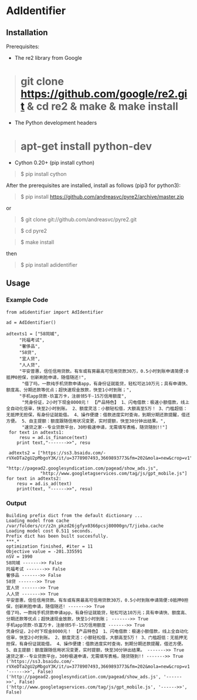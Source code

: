 # AdIdentifier
## Installation
Prerequisites:
* The re2 library from Google
> # git clone https://github.com/google/re2.git & cd re2 & make & make install

* The Python development headers 
> # apt-get install python-dev

* Cython 0.20+ (pip install cython)
> $ pip install cython

After the prerequisites are installed, install as follows (pip3 for python3):
> $ pip install https://github.com/andreasvc/pyre2/archive/master.zip

or
>$ git clone git://github.com/andreasvc/pyre2.git

>$ cd pyre2

>$ make install

then
>$ pip install adidentifier

## Usage

### Example Code
```
from adidentifier import AdIdentifier

ad = AdIdentifier()

adtexts1 = ["58同城",
     "托福考试",
     "奢侈品",
     "58贷",
     "宜人贷",
     "人人贷",
     "平安普惠，信任信用贷款。有车或有房最高可信用贷款30万，0.5小时到账申请简便:0抵押0担保，创新刷脸申请，随借随还!",
      "借了吗，一款纯手机贷款申请app，有身份证就能贷，轻松可达10万元；具有申请快、额度高、分期还款等优点；超快速现金放款，快至1小时到账；",
     "手机app贷款-玖富万卡，注册领5千-15万信用额度",
      "凭身份证，2小时下现金8000元！ 【产品特色】 1、闪电借款：极速小额借款，线上全自动化信审，快至2小时到账。 2、额度灵活：小额轻松借，大额高至5万！ 3、门槛超低：无抵押无担保，有身份证就能借。 4、操作便捷：借款进度实时查询，到期分期还款提醒，借还方便。 5、自主提额：额度跟随信用状况变更，实时提额，快至30分钟出结果。",
      "速贷之家--专业贷款平台，30秒极速申请，无需填写表格，随贷随到!!"]
 for text in adtexts1:
     resu = ad.is_finance(text)
    print text,"------->>", resu
    
 adtexts2 = ["https://ss3.bsaidu.com/-rVXeDTa2gU2pMbgoY3K/it/u=3778907493,3669893773&fm=202&mola=new&crop=v1",
             "http://pagead2.googlesyndication.com/pagead/show_ads.js",
             "http://www.googletagservices.com/tag/js/gpt_mobile.js"]
for text in adtexts2:
    resu = ad.is_ad(text)
    print(text, "------>>", resu)
```
### Output
```
Building prefix dict from the default dictionary ...
Loading model from cache /var/folders/cr/z2n_pkzd26jgfyx0366pcsj80000gn/T/jieba.cache
Loading model cost 0.511 seconds.
Prefix dict has been built succesfully.
***.*
optimization finished, #iter = 11
Objective value = -201.335591
nSV = 1990
58同城 ------->> False
托福考试 ------->> False
奢侈品 ------->> False
58贷 ------->> True
宜人贷 ------->> True
人人贷 ------->> True
平安普惠，信任信用贷款。有车或有房最高可信用贷款30万，0.5小时到账申请简便:0抵押0担保，创新刷脸申请，随借随还! ------->> True
借了吗，一款纯手机贷款申请app，有身份证就能贷，轻松可达10万元；具有申请快、额度高、分期还款等优点；超快速现金放款，快至1小时到账； ------->> True
手机app贷款-玖富万卡，注册领5千-15万信用额度 ------->> True
凭身份证，2小时下现金8000元！ 【产品特色】 1、闪电借款：极速小额借款，线上全自动化信审，快至2小时到账。 2、额度灵活：小额轻松借，大额高至5万！ 3、门槛超低：无抵押无担保，有身份证就能借。 4、操作便捷：借款进度实时查询，到期分期还款提醒，借还方便。 5、自主提额：额度跟随信用状况变更，实时提额，快至30分钟出结果。 ------->> True
速贷之家--专业贷款平台，30秒极速申请，无需填写表格，随贷随到!! ------->> True
('https://ss3.bsaidu.com/-rVXeDTa2gU2pMbgoY3K/it/u=3778907493,3669893773&fm=202&mola=new&crop=v1', '------>>', False)
('http://pagead2.googlesyndication.com/pagead/show_ads.js', '------>>', False)
('http://www.googletagservices.com/tag/js/gpt_mobile.js', '------>>', False)
```
